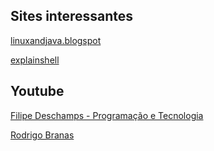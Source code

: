 ## Sites interessantes
    
  [linuxandjava.blogspot](https://linuxandjava.blogspot.com)
    
  [explainshell](https://explainshell.com)

## Youtube
    
  [Filipe Deschamps - Programação e Tecnologia](https://www.youtube.com/channel/UCU5JicSrEM5A63jkJ2QvGYw)
  
  [Rodrigo Branas](https://www.youtube.com/user/rodrigobranas)

